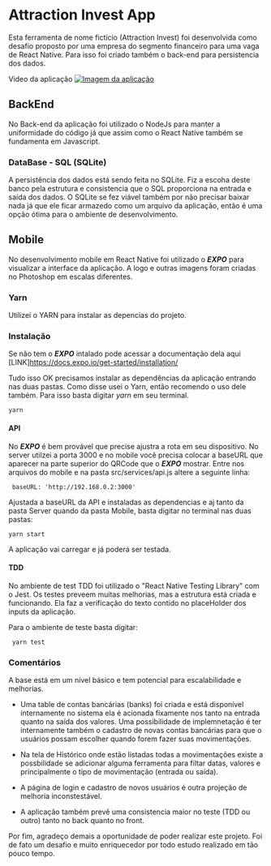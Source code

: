 # Attraction Invest App

Esta ferramenta de nome fictício (Attraction Invest) foi desenvolvida como desafio proposto por uma empresa do segmento financeiro para uma vaga de React Native.
Para isso foi criado também o back-end para persistencia dos dados.

Video da aplicação
[![Imagem da aplicação](http://i1.ytimg.com/vi/I_0dPb7ZG6c/hqdefault.jpg)](https://www.youtube.com/watch?v=I_0dPb7ZG6c)


## BackEnd
No Back-end da aplicação foi utilizado o NodeJs para manter a uniformidade do código já que assim como o React Native também se fundamenta em Javascript.

### DataBase - SQL (SQLite)
A persistência dos dados está sendo feita no SQLite.
Fiz a escoha deste banco pela estrutura e consistencia que o SQL proporciona na entrada e saída dos dados. O SQLite se fez viável também por não precisar baixar nada já que ele ficar armazedo como um arquivo da aplicação, então é uma opção ótima para o ambiente de desenvolvimento.

## Mobile

No desenvolvimento mobile em React Native foi utilizado o **_EXPO_** para visualizar a interface da aplicação.
A logo e outras imagens foram criadas no Photoshop em escalas diferentes.

### Yarn

Utilizei o YARN para instalar as depencias do projeto.

### Instalação

Se não tem o **_EXPO_** intalado pode acessar a documentação dela aqui [LINK]<https://docs.expo.io/get-started/installation/>

Tudo isso OK precisamos instalar as dependências da aplicação entrando nas duas pastas. Como disse usei o Yarn, então recomendo o uso dele também. Para isso basta digitar *yarn* em seu terminal.

``` yarn ```

#### API
No **_EXPO_** é bem provável que precise ajustra a rota em seu dispositivo. No server utilzei a porta 3000 e no mobile você precisa colocar a baseURL que aparecer na parte superior do QRCode que o **_EXPO_** mostrar.
Entre nos arquivos do mobile e na pasta src/services/api.js altere a seguinte linha:

```  baseURL: 'http://192.168.0.2:3000' ```

Ajustada a baseURL da API  e instaladas as dependencias e aj tanto da pasta Server quando da pasta Mobile, basta digitar no terminal nas duas pastas:

``` yarn start ```

A aplicação vai carregar e já poderá ser testada.

#### TDD

No ambiente de test TDD foi utilizado o "React Native Testing Library" com o Jest. Os testes preveem muitas melhorias, mas a estrutura está criada e funcionando. Ela faz a verificação do texto contido no placeHolder dos inputs da aplicação.

Para o ambiente de teste basta digitar:

``` yarn test```


### Comentários

A base está em um nível básico e tem potencial para escalabilidade e melhorias.

- Uma table de contas bancárias (banks) foi criada e está disponível internamente no sistema ela é acionada fixamente nos tanto na entrada quanto na saída dos valores. Uma possibilidade de implemnetação é ter internamente também o cadastro de novas contas bancárias para que o usuários possam escolher quando forem fazer suas movimentações.

- Na tela de Histórico onde estão listadas todas a movimentações existe a possbilidade se adicionar alguma ferramenta para filtar datas, valores e principalmente o tipo de movimentação (entrada ou saída).

- A página de login e cadastro de novos usuários é outra projeção de melhoria inconstestável.

- A aplicação também prevê uma consistencia maior no teste (TDD ou outro) tanto no back quanto no front.

Por fim, agradeço demais a oportunidade de poder realizar este projeto. Foi de fato um desafio e muito enriquecedor por todo estudo realizado em tão pouco tempo.